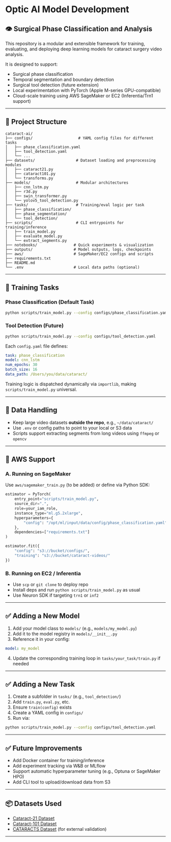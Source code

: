 # Optic AI Model Development

## 👁️ Surgical Phase Classification and Analysis

This repository is a modular and extensible framework for training, evaluating, and deploying deep learning models for cataract surgery video analysis.

It is designed to support:

* Surgical phase classification
* Temporal segmentation and boundary detection
* Surgical tool detection (future extension)
* Local experimentation with PyTorch (Apple M-series GPU-compatible)
* Cloud-scale training using AWS SageMaker or EC2 (Inferentia/Trn1 support)

---

## 📁 Project Structure

```
cataract-ai/
├── configs/                    # YAML config files for different tasks
│   ├── phase_classification.yaml
│   ├── tool_detection.yaml
│   └── ...
├── datasets/                  # Dataset loading and preprocessing modules
│   ├── cataract21.py
│   ├── cataract101.py
│   └── transforms.py
├── models/                    # Modular architectures
│   ├── cnn_lstm.py
│   ├── r3d.py
│   ├── swin_transformer.py
│   └── yolov5_tool_detection.py
├── tasks/                     # Training/eval logic per task
│   ├── phase_classification/
│   ├── phase_segmentation/
│   └── tool_detection/
├── scripts/                   # CLI entrypoints for training/inference
│   ├── train_model.py
│   ├── evaluate_model.py
│   └── extract_segments.py
├── notebooks/                # Quick experiments & visualization
├── outputs/                  # Model outputs, logs, checkpoints
├── aws/                      # SageMaker/EC2 configs and scripts
├── requirements.txt
├── README.md
└── .env                      # Local data paths (optional)
```

---

## 🧠 Training Tasks

### Phase Classification (Default Task)

```bash
python scripts/train_model.py --config configs/phase_classification.yaml
```

### Tool Detection (Future)

```bash
python scripts/train_model.py --config configs/tool_detection.yaml
```

Each `config.yaml` file defines:

```yaml
task: phase_classification
model: cnn_lstm
num_epochs: 30
batch_size: 16
data_path: /Users/you/data/cataract/
```

Training logic is dispatched dynamically via `importlib`, making `scripts/train_model.py` universal.

---

## 🧰 Data Handling

* Keep large video datasets **outside the repo**, e.g., `~/data/cataract/`
* Use `.env` or config paths to point to your local or S3 data
* Scripts support extracting segments from long videos using `ffmpeg` or `opencv`

---

## 🚀 AWS Support

### A. Running on **SageMaker**

Use `aws/sagemaker_train.py` (to be added) or define via Python SDK:

```python
estimator = PyTorch(
    entry_point="scripts/train_model.py",
    source_dir=".",
    role=your_iam_role,
    instance_type="ml.g5.2xlarge",
    hyperparameters={
        "config": "/opt/ml/input/data/config/phase_classification.yaml"
    },
    dependencies=["requirements.txt"]
)

estimator.fit({
    "config": "s3://bucket/configs/",
    "training": "s3://bucket/cataract-videos/"
})
```

### B. Running on **EC2 / Inferentia**

* Use `scp` or `git clone` to deploy repo
* Install deps and run `python scripts/train_model.py` as usual
* Use Neuron SDK if targeting `trn1` or `inf2`

---

## ✅ Adding a New Model

1. Add your model class to `models/` (e.g., `models/my_model.py`)
2. Add it to the model registry in `models/__init__.py`
3. Reference it in your config:

```yaml
model: my_model
```

4. Update the corresponding training loop in `tasks/your_task/train.py` if needed

---

## ✅ Adding a New Task

1. Create a subfolder in `tasks/` (e.g., `tool_detection/`)
2. Add `train.py`, `eval.py`, etc.
3. Ensure `train(config)` exists
4. Create a YAML config in `configs/`
5. Run via:

```bash
python scripts/train_model.py --config configs/tool_detection.yaml
```

---

## ✅ Future Improvements

* Add Docker container for training/inference
* Add experiment tracking via W\&B or MLflow
* Support automatic hyperparameter tuning (e.g., Optuna or SageMaker HPO)
* Add CLI tool to upload/download data from S3

---

## 📦 Datasets Used

* [Cataract-21 Dataset](https://ftp.itec.aau.at/datasets/ovid/cat-21/)
* [Cataract-101 Dataset](https://ftp.itec.aau.at/datasets/ovid/cat-101/)
* [CATARACTS Dataset](https://ieee-dataport.org/open-access/cataracts) (for external validation)

---